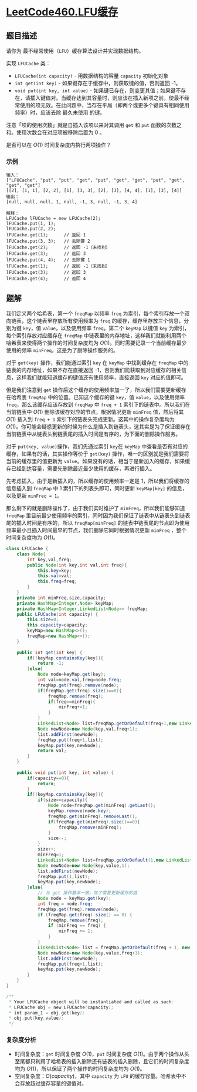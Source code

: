 # [LeetCode460.LFU缓存](https://leetcode-cn.com/problems/lfu-cache/)
## 题目描述
请你为 最不经常使用（`LFU`）缓存算法设计并实现数据结构。

实现 `LFUCache` 类：

- `LFUCache(int capacity)` - 用数据结构的容量 `capacity` 初始化对象
- `int get(int key)` - 如果键存在于缓存中，则获取键的值，否则返回 -1。
- `void put(int key, int value)` - 如果键已存在，则变更其值；如果键不存在，请插入键值对。当缓存达到其容量时，则应该在插入新项之前，使最不经常使用的项无效。在此问题中，当存在平局（即两个或更多个键具有相同使用频率）时，应该去除 最久未使用 的键。

注意「项的使用次数」就是自插入该项以来对其调用 `get` 和 `put` 函数的次数之和。使用次数会在对应项被移除后置为 0 。

是否可以在 $O(1)$ 时间复杂度内执行两项操作？
### 示例
```
输入：
["LFUCache", "put", "put", "get", "put", "get", "get", "put", "get", "get", "get"]
[[2], [1, 1], [2, 2], [1], [3, 3], [2], [3], [4, 4], [1], [3], [4]]
输出：
[null, null, null, 1, null, -1, 3, null, -1, 3, 4]

解释：
LFUCache lFUCache = new LFUCache(2);
lFUCache.put(1, 1);
lFUCache.put(2, 2);
lFUCache.get(1);      // 返回 1
lFUCache.put(3, 3);   // 去除键 2
lFUCache.get(2);      // 返回 -1（未找到）
lFUCache.get(3);      // 返回 3
lFUCache.put(4, 4);   // 去除键 1
lFUCache.get(1);      // 返回 -1（未找到）
lFUCache.get(3);      // 返回 3
lFUCache.get(4);      // 返回 4
```
## 题解
我们定义两个哈希表，第一个 `freqMap` 以频率 `freq` 为索引，每个索引存放一个双向链表，这个链表里存放所有使用频率为 `freq` 的缓存，缓存里存放三个信息，分别为键 `key`，值 `value`，以及使用频率 `freq`。第二个 `keyMap` 以键值 `key` 为索引，每个索引存放对应缓存在 `freqMap` 中链表里的内存地址，这样我们就能利用两个哈希表来使得两个操作的时间复杂度均为 $O(1)$。同时需要记录一个当前缓存最少使用的频率 `minFreq`，这是为了删除操作服务的。

对于 `get(key)` 操作，我们能通过索引 `key` 在 `keyMap` 中找到缓存在 `freqMap` 中的链表的内存地址，如果不存在直接返回 -1，否则我们能获取到对应缓存的相关信息，这样我们就能知道缓存的键值还有使用频率，直接返回 `key` 对应的值即可。

但是我们注意到 `get` 操作后这个缓存的使用频率加一了，所以我们需要更新缓存在哈希表 `freqMap` 中的位置。已知这个缓存的键 `key`，值 `value`，以及使用频率 `freq`，那么该缓存应该存放到 `freqMap` 中 `freq + 1` 索引下的链表中。所以我们在当前链表中 $O(1)$ 删除该缓存对应的节点，根据情况更新 `minFreq` 值，然后将其$O(1)$ 插入到 `freq + 1` 索引下的链表头完成更新。这其中的操作复杂度均为 $O(1)$。你可能会疑惑更新的时候为什么是插入到链表头，这其实是为了保证缓存在当前链表中从链表头到链表尾的插入时间是有序的，为下面的删除操作服务。

对于 `put(key, value)`操作，我们先通过索引 `key`在 `keyMap` 中查看是否有对应的缓存，如果有的话，其实操作等价于 `get(key)` 操作，唯一的区别就是我们需要将当前的缓存里的值更新为 `value`。如果没有的话，相当于是新加入的缓存，如果缓存已经到达容量，需要先删除最近最少使用的缓存，再进行插入。

先考虑插入，由于是新插入的，所以缓存的使用频率一定是 1，所以我们将缓存的信息插入到 `freqMap` 中 1 索引下的列表头即可，同时更新 `keyMap[key]` 的信息，以及更新 `minFreq = 1`。

那么剩下的就是删除操作了，由于我们实时维护了 `minFreq`，所以我们能够知道 `freqMap` 里目前最少使用频率的索引，同时因为我们保证了链表中从链表头到链表尾的插入时间是有序的，所以 `freqMap[minFreq]` 的链表中链表尾的节点即为使用频率最小且插入时间最早的节点，我们删除它同时根据情况更新 `minFreq` ，整个时间复杂度均为 $O(1)$。

```java
class LFUCache {
    class Node{
        int key,val,freq;
        public Node(int key,int val,int freq){
            this.key=key;
            this.val=val;
            this.freq=freq;
        }
    }
    private int minFreq,size,capacity;
    private HashMap<Integer,Node> keyMap;
    private HashMap<Integer,LinkedList<Node>> freqMap;
    public LFUCache(int capacity) {
        this.size=0;
        this.capacity=capacity;
        keyMap=new HashMap<>();
        freqMap=new HashMap<>();
    }
    
    public int get(int key) {
        if(!keyMap.containsKey(key)){
            return -1;
        }else{
            Node node=keyMap.get(key);
            int val=node.val,freq=node.freq;
            freqMap.get(freq).remove(node);
            if(freqMap.get(freq).size()==0){
                freqMap.remove(freq);
                if(freq==minFreq){
                    minFreq+=1;
                }
            }
            LinkedList<Node> list=freqMap.getOrDefault(freq+1,new LinkedList<Node>());
            Node newNode=new Node(key,val,freq+1);
            list.addFirst(newNode);
            freqMap.put(freq+1,list);
            keyMap.put(key,newNode);
            return val;
        }
    }
    
    public void put(int key, int value) {
        if(capacity==0){
            return;
        }
        if(!keyMap.containsKey(key)){
            if(size==capacity){
                Node node=freqMap.get(minFreq).getLast();
                keyMap.remove(node.key);
                freqMap.get(minFreq).removeLast();
                if(freqMap.get(minFreq).size()==0){
                    freqMap.remove(minFreq);
                }
                size--;
            }
            size++;
            minFreq=1;
            LinkedList<Node> list=freqMap.getOrDefault(1,new LinkedList<Node>());
            Node newNode=new Node(key,value,1);
            list.addFirst(newNode);
            freqMap.put(1,list);
            keyMap.put(key,newNode);
        }else{
            // 与 get 操作基本一致，除了需要更新缓存的值
            Node node = keyMap.get(key);
            int freq = node.freq;
            freqMap.get(freq).remove(node);
            if (freqMap.get(freq).size() == 0) {
                freqMap.remove(freq);
                if (minFreq == freq) {
                    minFreq += 1;
                }
            }
            LinkedList<Node> list = freqMap.getOrDefault(freq + 1, new LinkedList<Node>());
            Node newNode=new Node(key,value,freq+1);
            list.addFirst(newNode);
            freqMap.put(freq+1,list);
            keyMap.put(key,newNode);
        }
    }
}

/**
 * Your LFUCache object will be instantiated and called as such:
 * LFUCache obj = new LFUCache(capacity);
 * int param_1 = obj.get(key);
 * obj.put(key,value);
 */
```
### 复杂度分析
- 时间复杂度：`get` 时间复杂度 $O(1)$，`put` 时间复杂度 $O(1)$。由于两个操作从头至尾都只利用了哈希表的插入删除还有链表的插入删除，且它们的时间复杂度均为 $O(1)$，所以保证了两个操作的时间复杂度均为 $O(1)$。
- 空间复杂度：$O(capacity)$，其中 `capacity` 为 `LFU` 的缓存容量。哈希表中不会存放超过缓存容量的键值对。


